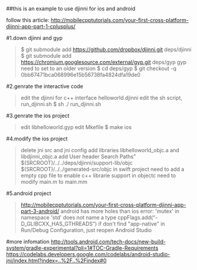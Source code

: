 ##this is an example to use djinni for ios and android

follow this article:
http://mobilecpptutorials.com/your-first-cross-platform-djinni-app-part-1-cplusplus/ 

#1.down djinni and gyp
>$ git submodule add https://github.com/dropbox/djinni.git deps/djinni
$ git submodule add https://chromium.googlesource.com/external/gyp.git deps/gyp
gyp need to set to an older version
$ cd deps/gyp
$ git checkout -q 0bb67471bca068996e15b56738fa4824dfa19de0

#2.genrate the interactive code
>edit the djinni for c++ interface helloworld.djinni
edit the sh script, run_djinni.sh
$  sh ./ run_djinni.sh

#3.genrate the ios project
>edit libhelloworld.gyp
edit Mkefile
$ make ios

#4.modify the ios project
>delete jni src and jni config
add libraries libhelloworld_objc.a and libdjinni_objc.a
add User header Search Paths" 
  $(SRCROOT)/../../deps/djinni/support-lib/objc
  $(SRCROOT)/../../generated-src/objc
in swift project need to add a empty cpp file to enable c++ librarie support
in objectc need to modify main.m to main.mm

#5.android project
>http://mobilecpptutorials.com/your-first-cross-platform-djinni-app-part-3-android/
android has more holes than ios
error: 'mutex' in namespace 'std' does not name a type
cppFlags.add(“-D_GLIBCXX_HAS_GTHREADS”)
if don't find "app-native" in Run/Debug Configuration, just reopen Android Studio

#more infomation
http://tools.android.com/tech-docs/new-build-system/gradle-experimental?pli=1#TOC-Gradle-Requirements
https://codelabs.developers.google.com/codelabs/android-studio-jni/index.html?index=..%2F..%2Findex#0
